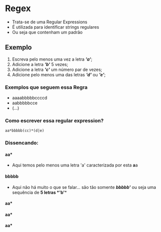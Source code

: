 # Regex 

- Trata-se de uma Regular Expressions 
- É utilizada para identificar strings regulares
- Ou seja que contenham um padrão

## Exemplo

1. Escreva pelo menos uma vez a letra *__'a'__*;
2. Adicione a letra *__'b'__* 5 vezes;
3. Adicione a letra *__'c'__* um número par de vezes; 
4. Adicione pelo menos uma das letras *__'d'__* ou *__'e'__*; 

### Exemplos que seguem essa Regra
- aaaabbbbbccccd
- aabbbbbcce
- (...)

### Como escrever essa regular expression?
```aa*bbbbb(cc)*(d|e)```

### Dissencando:

#### aa*  
- Aqui temos pelo menos uma letra 'a' caracterizada por esta **a**a
#### bbbbb  
- Aqui não há muito o que se falar... são tão somente *__bbbbb'__* ou seja uma sequência de __5 letras *'b'__*
#### aa*  

#### aa*  

#### aa*  
